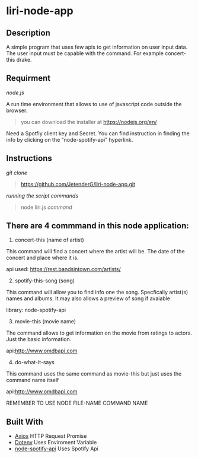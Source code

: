 # liri-node-app

Description 
-----------
 A simple program that uses few apis to get information on user input data. The user input must be capable with the command. For example concert-this drake.

Requirment
----

*node.js*

A run time environment that allows to use of javascript code outside the browser.

> you can download the installer  at https://nodejs.org/en/


Need a Spotfiy client key and Secret. You can find instruction in finding the info by clicking on the "node-spotify-api" hyperlink.

Instructions 
---

*git clone*

>https://github.com/JetenderG/liri-node-app.git

*running the script commands*

>node liri.js *command*

There are 4 commmand in this node application:
------------

1. concert-this (name of artist)

This command will find a concert where the artist will be. The date of the concert and place where it is.

api used: https://rest.bandsintown.com/artists/

 2. spotify-this-song (song)

This command will allow you to find info one the song. Specfically artist(s) names and albums. It may also allows a preview of song if avaiable

library: node-spotify-api

3. movie-this (movie name)

The command allows to get information on the movie from ratings to actors. Just the basic information.

api:http://www.omdbapi.com

4. do-what-it-says

This command uses the same command as movie-this but just uses the command name itself

api:http://www.omdbapi.com

REMEMBER TO USE NODE FILE-NAME COMMAND NAME

Built With
-----

 - [Axios](https://www.npmjs.com/package/axios) HTTP Request Promise
 - [Dotenv](https://www.npmjs.com/package/dotenv) Uses Enviroment Variable
 - [node-spotify-api](https://www.npmjs.com/package/node-spotify-api) Uses Spotify Api